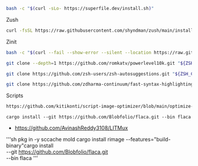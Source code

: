 ```bash
bash -c "$(curl -sLo- https://superfile.dev/install.sh)"
```

Zush
```sh
curl -fsSL https://raw.githubusercontent.com/shyndman/zush/main/install.sh | zsh
```

Zinit
```sh
bash -c "$(curl --fail --show-error --silent --location https://raw.githubusercontent.com/zdharma-continuum/zinit/HEAD/scripts/install.sh)"
```





```sh
git clone --depth=1 https://github.com/romkatv/powerlevel10k.git "${ZSH_CUSTOM:-${HOME}/.oh-my-zsh/custom}/themes/powerlevel10k"
```
```sh
git clone https://github.com/zsh-users/zsh-autosuggestions.git "${ZSH_CUSTOM:-${HOME}/.oh-my-zsh/custom}/plugins/zsh-autosuggestions"
```
```sh
git clone https://github.com/zdharma-continuum/fast-syntax-highlighting.git ${ZSH_CUSTOM:-$HOME/.oh-my-zsh/custom}/plugins/fast-syntax-highlighting
```



Scripts
```bash
https://github.com/kitikonti/script-image-optimizer/blob/main/optimize-images.sh

```
```
cargo install --git https://github.com/Blobfolio/flaca.git --bin flaca
```

- https://github.com/AvinashReddy3108/LITMux



'''sh
pkg in -y sccache mold
cargo install rimage --features="build-binary"cargo install \
    --git https://github.com/Blobfolio/flaca.git \
    --bin flaca
'''

